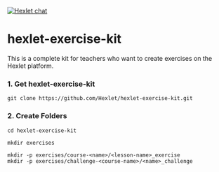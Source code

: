 [![Hexlet chat](http://slack-ru.hexlet.io/badge.svg)](http://slack-ru.hexlet.io)

# hexlet-exercise-kit
This is a complete kit for teachers who want to create exercises on the Hexlet platform.

### 1. Get hexlet-exercise-kit

    git clone https://github.com/Hexlet/hexlet-exercise-kit.git

### 2. Create Folders

    cd hexlet-exercise-kit

    mkdir exercises

    mkdir -p exercises/course-<name>/<lesson-name>_exercise
    mkdir -p exercises/challenge-<course-name>/<name>_challenge


